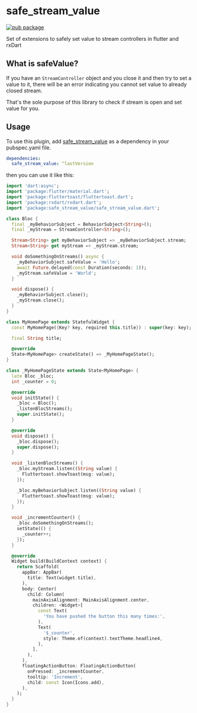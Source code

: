 # safe_stream_value
[![pub package](https://img.shields.io/pub/v/safe_stream_value.svg)](https://pub.dev/packages/safe_stream_value)

Set of extensions to safely set value to stream controllers in flutter and rxDart

## What is safeValue?
If you have an `StreamController` object and you close it and then try to set a value to it, 
there will be an error indicating you cannot set value to already closed stream.

That's the sole purpose of this library to check if stream is open and set value for you.

## Usage

To use this plugin, add [safe_stream_value](https://pub.dev/packages/safe_stream_value/install) as a dependency in your pubspec.yaml file.

```yaml
dependencies:
  safe_stream_value: ^lastVersion
```

then you can use it like this:

```dart
import 'dart:async';
import 'package:flutter/material.dart';
import 'package:fluttertoast/fluttertoast.dart';
import 'package:rxdart/rxdart.dart';
import 'package:safe_stream_value/safe_stream_value.dart';

class Bloc {
  final _myBehaviorSubject = BehaviorSubject<String>();
  final _myStream = StreamController<String>();

  Stream<String> get myBehaviorSubject => _myBehaviorSubject.stream;
  Stream<String> get myStream => _myStream.stream;

  void doSomethingOnStreams() async {
    _myBehaviorSubject.safeValue = 'Hello';
    await Future.delayed(const Duration(seconds: 1));
    _myStream.safeValue = 'World';
  }

  void dispose() {
    _myBehaviorSubject.close();
    _myStream.close();
  }
}

class MyHomePage extends StatefulWidget {
  const MyHomePage({Key? key, required this.title}) : super(key: key);

  final String title;

  @override
  State<MyHomePage> createState() => _MyHomePageState();
}

class _MyHomePageState extends State<MyHomePage> {
  late Bloc _bloc;
  int _counter = 0;

  @override
  void initState() {
    _bloc = Bloc();
    _listenBlocStreams();
    super.initState();
  }

  @override
  void dispose() {
    _bloc.dispose();
    super.dispose();
  }

  void _listenBlocStreams() {
    _bloc.myStream.listen((String value) {
      Fluttertoast.showToast(msg: value);
    });

    _bloc.myBehaviorSubject.listen((String value) {
      Fluttertoast.showToast(msg: value);
    });
  }

  void _incrementCounter() {
    _bloc.doSomethingOnStreams();
    setState(() {
      _counter++;
    });
  }

  @override
  Widget build(BuildContext context) {
    return Scaffold(
      appBar: AppBar(
        title: Text(widget.title),
      ),
      body: Center(
        child: Column(
          mainAxisAlignment: MainAxisAlignment.center,
          children: <Widget>[
            const Text(
              'You have pushed the button this many times:',
            ),
            Text(
              '$_counter',
              style: Theme.of(context).textTheme.headline4,
            ),
          ],
        ),
      ),
      floatingActionButton: FloatingActionButton(
        onPressed: _incrementCounter,
        tooltip: 'Increment',
        child: const Icon(Icons.add),
      ),
    );
  }
}

```

